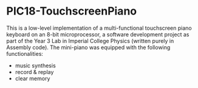 # PIC18-TouchscreenPiano

This is a low-level implementation of a multi-functional touchscreen piano keyboard on an 8-bit microprocessor, a software development project as part of the Year 3 Lab in Imperial College Physics (written purely in Assembly code). The mini-piano was equipped with the following functionalities:
- music synthesis 
- record & replay
- clear memory

